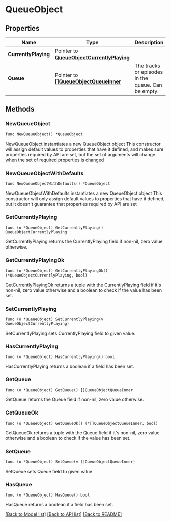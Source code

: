 # QueueObject

## Properties

Name | Type | Description | Notes
------------ | ------------- | ------------- | -------------
**CurrentlyPlaying** | Pointer to [**QueueObjectCurrentlyPlaying**](QueueObjectCurrentlyPlaying.md) |  | [optional] 
**Queue** | Pointer to [**[]QueueObjectQueueInner**](QueueObjectQueueInner.md) | The tracks or episodes in the queue. Can be empty. | [optional] 

## Methods

### NewQueueObject

`func NewQueueObject() *QueueObject`

NewQueueObject instantiates a new QueueObject object
This constructor will assign default values to properties that have it defined,
and makes sure properties required by API are set, but the set of arguments
will change when the set of required properties is changed

### NewQueueObjectWithDefaults

`func NewQueueObjectWithDefaults() *QueueObject`

NewQueueObjectWithDefaults instantiates a new QueueObject object
This constructor will only assign default values to properties that have it defined,
but it doesn't guarantee that properties required by API are set

### GetCurrentlyPlaying

`func (o *QueueObject) GetCurrentlyPlaying() QueueObjectCurrentlyPlaying`

GetCurrentlyPlaying returns the CurrentlyPlaying field if non-nil, zero value otherwise.

### GetCurrentlyPlayingOk

`func (o *QueueObject) GetCurrentlyPlayingOk() (*QueueObjectCurrentlyPlaying, bool)`

GetCurrentlyPlayingOk returns a tuple with the CurrentlyPlaying field if it's non-nil, zero value otherwise
and a boolean to check if the value has been set.

### SetCurrentlyPlaying

`func (o *QueueObject) SetCurrentlyPlaying(v QueueObjectCurrentlyPlaying)`

SetCurrentlyPlaying sets CurrentlyPlaying field to given value.

### HasCurrentlyPlaying

`func (o *QueueObject) HasCurrentlyPlaying() bool`

HasCurrentlyPlaying returns a boolean if a field has been set.

### GetQueue

`func (o *QueueObject) GetQueue() []QueueObjectQueueInner`

GetQueue returns the Queue field if non-nil, zero value otherwise.

### GetQueueOk

`func (o *QueueObject) GetQueueOk() (*[]QueueObjectQueueInner, bool)`

GetQueueOk returns a tuple with the Queue field if it's non-nil, zero value otherwise
and a boolean to check if the value has been set.

### SetQueue

`func (o *QueueObject) SetQueue(v []QueueObjectQueueInner)`

SetQueue sets Queue field to given value.

### HasQueue

`func (o *QueueObject) HasQueue() bool`

HasQueue returns a boolean if a field has been set.


[[Back to Model list]](../README.md#documentation-for-models) [[Back to API list]](../README.md#documentation-for-api-endpoints) [[Back to README]](../README.md)


